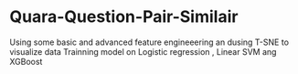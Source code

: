 # Quara-Question-Pair-Similair
Using some basic and advanced feature engineeering an dusing T-SNE to visualize data 
Trainning model on Logistic regression , Linear SVM ang XGBoost


